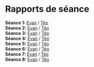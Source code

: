 # Rapports de séance

**Séance 1:** [Evan](seance1-evan.md) / [Téo](seance1-teo.md)  
**Séance 2:** [Evan](seance2-evan.md) / [Téo](seance2-teo.md)  
**Séance 3:** [Evan](seance3-evan.md) / [Téo](seance3-teo.md)  
**Séance 4:** [Evan](seance4-evan.md) / [Téo](seance4-teo.md)  
**Séance 5:** [Evan](seance5-evan.md) / [Téo](seance5-teo.md)  
**Séance 6:** [Evan](seance6-evan.md) / [Téo](seance6-teo.md)  
**Séance 7:** [Evan](seance7-evan.md) / [Téo](seance7-teo.md)  
**Séance 8:** [Evan](seance8-evan.md) / [Téo](seance8-teo.md)
